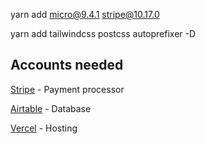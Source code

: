 yarn add micro@9.4.1 stripe@10.17.0

yarn add tailwindcss postcss autoprefixer -D

## Accounts needed

[Stripe](https://stripe.com/au) - Payment processor

[Airtable](https://airtable.com/) - Database

[Vercel](https://vercel.com) - Hosting
